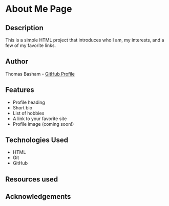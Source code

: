 # About Me Page

## Description

This is a simple HTML project that introduces who I am, my interests, and a few of my favorite links.

## Author

Thomas Basham - [GitHub Profile](https://github.com/Thomas-Basham)

## Features

- Profile heading
- Short bio
- List of hobbies
- A link to your favorite site
- Profile image (coming soon!)

## Technologies Used

- HTML
- Git
- GitHub

## Resources used

## Acknowledgements
